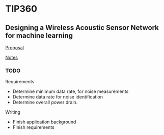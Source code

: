 # TIP360

## Designing a Wireless Acoustic Sensor Network for machine learning

[Proposal](./proposal.md)

[Notes](./braindump.md)

### TODO

Requirements

* Determine minimum data rate, for noise measurements
* Determine data rate for noise identification
* Determine overall power drain.

Writing

* Finish application background
* Finish requirements

